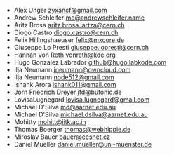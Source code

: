 - Alex Unger <zyxancf@gmail.com>
- Andrew Schleifer <me@andrewschleifer.name>
- Aritz Brosa <aritz.brosa.iartza@cern.ch>
- Diogo Castro <diogo.castro@cern.ch>
- Felix Hillingshaeuser <felix@mxcore.de>
- Giuseppe Lo Presti <giuseppe.lopresti@cern.ch>
- Hannah von Reth <vonreth@kde.org>
- Hugo Gonzalez Labrador <github@hugo.labkode.com>
- Ilja Neumann <ineumann@owncloud.com>
- Ilja Neumann <node512@gmail.com>
- Ishank Arora <ishank011@gmail.com>
- Jörn Friedrich Dreyer <jfd@butonic.de>
- LovisaLugnegard <lovisa.lugnegard@gmail.com>
- Michael D'Silva <md@aarnet.edu.au>
- Michael D'Silva <michael.dsilva@aarnet.edu.au>
- Mohitty <mohitt@iitk.ac.in>
- Thomas Boerger <thomas@webhippie.de>
- Miroslav Bauer <bauer@cesnet.cz>
- Daniel Mueller <daniel.mueller@uni-muenster.de>
